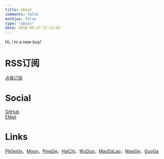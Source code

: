 ```yaml
---
title: about
comments: false
mathjax: false
type: "about"
date: 2018-05-17 17:15:47
---
```

Hi, i m a new boy!

# RSS订阅
[点我订阅](atom.xml)  

# Social
[GitHub](https://github.com/lmnsyunhao)  
[EMail](mailto:niuniu456c@163.com)  


# Links
[Ph0en1x](http://www.ph0en1x.space/)，[Moon](http://wazxser.github.io/)，[PingGe](http://www.dengfuping.com/)，[HaiChi](http://www.liebes.top/)，[WuDuo](http://wuduo.me/)，[MaoDaLao](http://shifengmin.com/)，[NiaoGe](http://weiyupeng.space/)，[GuoGa](http://RjMonkey.github.io/)  